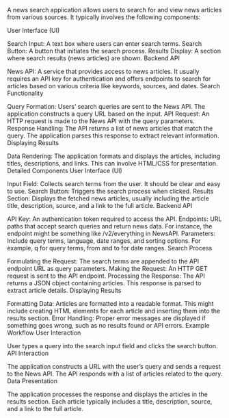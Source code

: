 A news search application allows users to search for and view news articles from various sources. It typically involves the following components:

User Interface (UI)

Search Input: A text box where users can enter search terms.
Search Button: A button that initiates the search process.
Results Display: A section where search results (news articles) are shown.
Backend API

News API: A service that provides access to news articles. It usually requires an API key for authentication and offers endpoints to search for articles based on various criteria like keywords, sources, and dates.
Search Functionality

Query Formation: Users’ search queries are sent to the News API. The application constructs a query URL based on the input.
API Request: An HTTP request is made to the News API with the query parameters.
Response Handling: The API returns a list of news articles that match the query. The application parses this response to extract relevant information.
Displaying Results

Data Rendering: The application formats and displays the articles, including titles, descriptions, and links. This can involve HTML/CSS for presentation.
Detailed Components
User Interface (UI)

Input Field: Collects search terms from the user. It should be clear and easy to use.
Search Button: Triggers the search process when clicked.
Results Section: Displays the fetched news articles, usually including the article title, description, source, and a link to the full article.
Backend API

API Key: An authentication token required to access the API.
Endpoints: URL paths that accept search queries and return news data. For instance, the endpoint might be something like /v2/everything in NewsAPI.
Parameters: Include query terms, language, date ranges, and sorting options. For example, q for query terms, from and to for date ranges.
Search Process

Formulating the Request: The search terms are appended to the API endpoint URL as query parameters.
Making the Request: An HTTP GET request is sent to the API endpoint.
Processing the Response: The API returns a JSON object containing articles. This response is parsed to extract article details.
Displaying Results

Formatting Data: Articles are formatted into a readable format. This might include creating HTML elements for each article and inserting them into the results section.
Error Handling: Proper error messages are displayed if something goes wrong, such as no results found or API errors.
Example Workflow
User Interaction

User types a query into the search input field and clicks the search button.
API Interaction

The application constructs a URL with the user’s query and sends a request to the News API.
The API responds with a list of articles related to the query.
Data Presentation

The application processes the response and displays the articles in the results section. Each article typically includes a title, description, source, and a link to the full article.
